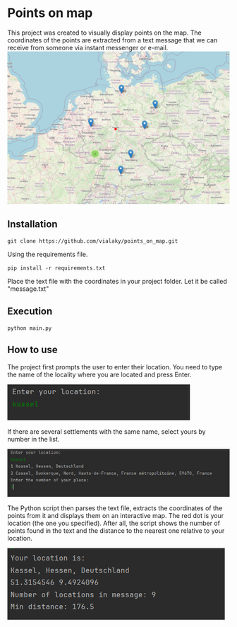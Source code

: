 # Points on map

This project was created to visually display points on the map. The coordinates of the points are extracted from a text message that we can receive from someone via instant messenger or e-mail.
![](https://github.com/vialaky/points_on_map/blob/main/docs/points_on_map_screenshot1.png)


## Installation

```
git clone https://github.com/vialaky/points_on_map.git
```

Using the requirements file.

```
pip install -r requirements.txt
```

Place the text file with the coordinates in your project folder. Let it be called "message.txt"

## Execution

```
python main.py
```

## How to use

The project first prompts the user to enter their location. You need to type the name of the locality where you are located and press Enter. 

![](https://github.com/vialaky/points_on_map/blob/main/docs/points_on_map_screenshot2.png)

If there are several settlements with the same name, select yours by number in the list.

![](https://github.com/vialaky/points_on_map/blob/main/docs/points_on_map_screenshot3.png)

The Python script then parses the text file, extracts the coordinates of the points from it and displays them on an interactive map.
The red dot is your location (the one you specified).
After all, the script shows the number of points found in the text and the distance to the nearest one relative to your location.

![](https://github.com/vialaky/points_on_map/blob/main/docs/points_on_map_screenshot4.png)

